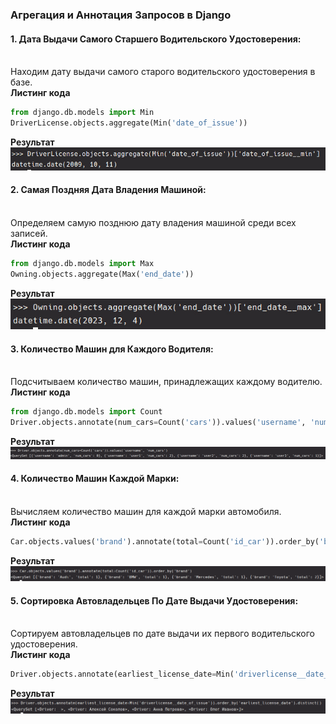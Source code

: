 ### Агрегация и Аннотация Запросов в Django

#### 1. **Дата Выдачи Самого Старшего Водительского Удостоверения:**
   <br>Находим дату выдачи самого старого водительского удостоверения в базе.
   <br>**Листинг кода**

```python
from django.db.models import Min
DriverLicense.objects.aggregate(Min('date_of_issue'))
```

**Результат**
<br>
![img_6.png](img_6.png)

#### 2. **Самая Поздняя Дата Владения Машиной:**
   <br>Определяем самую позднюю дату владения машиной среди всех записей.
   <br>**Листинг кода**

```python
from django.db.models import Max
Owning.objects.aggregate(Max('end_date'))
```

**Результат**
<br>
![img_7.png](img_7.png)

#### 3. **Количество Машин для Каждого Водителя:**
   <br>Подсчитываем количество машин, принадлежащих каждому водителю.
   <br>**Листинг кода**

```python
from django.db.models import Count
Driver.objects.annotate(num_cars=Count('cars')).values('username', 'num_cars')
```

**Результат**
<br>
![img_8.png](img_8.png)

#### 4. **Количество Машин Каждой Марки:**
   <br>Вычисляем количество машин для каждой марки автомобиля.
   <br>**Листинг кода**

```python
Car.objects.values('brand').annotate(total=Count('id_car')).order_by('brand')
```

**Результат**
<br>
![img_9.png](img_9.png)

#### 5. **Сортировка Автовладельцев По Дате Выдачи Удостоверения:**
   <br>Сортируем автовладельцев по дате выдачи их первого водительского удостоверения.
   <br>**Листинг кода**

```python
Driver.objects.annotate(earliest_license_date=Min('driverlicense__date_of_issue')).order_by('earliest_license_date').distinct()
```

**Результат**
<br>
![img_10.png](img_10.png)